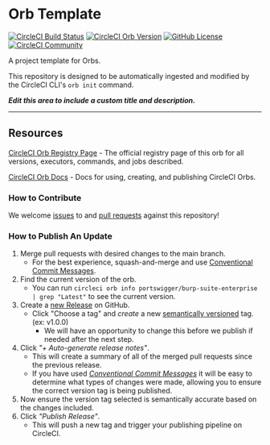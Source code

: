 # Orb Template


[![CircleCI Build Status](https://circleci.com/gh/portSwigger-integrations/burp-suite-enterprise-circleci-orb.svg?style=shield "CircleCI Build Status")](https://circleci.com/gh/portSwigger-integrations/burp-suite-enterprise-circleci-orb) [![CircleCI Orb Version](https://badges.circleci.com/orbs/portswigger/burp-suite-enterprise.svg)](https://circleci.com/developer/orbs/orb/portswigger/burp-suite-enterprise) [![GitHub License](https://img.shields.io/badge/license-MIT-lightgrey.svg)](https://raw.githubusercontent.com/portSwigger-integrations/burp-suite-enterprise-circleci-orb/master/LICENSE) [![CircleCI Community](https://img.shields.io/badge/community-CircleCI%20Discuss-343434.svg)](https://discuss.circleci.com/c/ecosystem/orbs)



A project template for Orbs.

This repository is designed to be automatically ingested and modified by the CircleCI CLI's `orb init` command.

_**Edit this area to include a custom title and description.**_

---

## Resources

[CircleCI Orb Registry Page](https://circleci.com/developer/orbs/orb/portswigger/burp-suite-enterprise) - The official registry page of this orb for all versions, executors, commands, and jobs described.

[CircleCI Orb Docs](https://circleci.com/docs/orb-intro/#section=configuration) - Docs for using, creating, and publishing CircleCI Orbs.

### How to Contribute

We welcome [issues](https://github.com/portSwigger-integrations/burp-suite-enterprise-circleci-orb/issues) to and [pull requests](https://github.com/portSwigger-integrations/burp-suite-enterprise-circleci-orb/pulls) against this repository!

### How to Publish An Update
1. Merge pull requests with desired changes to the main branch.
    - For the best experience, squash-and-merge and use [Conventional Commit Messages](https://conventionalcommits.org/).
2. Find the current version of the orb.
    - You can run `circleci orb info portswigger/burp-suite-enterprise | grep "Latest"` to see the current version.
3. Create a [new Release](https://github.com/portSwigger-integrations/burp-suite-enterprise-circleci-orb/releases/new) on GitHub.
    - Click "Choose a tag" and _create_ a new [semantically versioned](http://semver.org/) tag. (ex: v1.0.0)
      - We will have an opportunity to change this before we publish if needed after the next step.
4.  Click _"+ Auto-generate release notes"_.
    - This will create a summary of all of the merged pull requests since the previous release.
    - If you have used _[Conventional Commit Messages](https://conventionalcommits.org/)_ it will be easy to determine what types of changes were made, allowing you to ensure the correct version tag is being published.
5. Now ensure the version tag selected is semantically accurate based on the changes included.
6. Click _"Publish Release"_.
    - This will push a new tag and trigger your publishing pipeline on CircleCI.